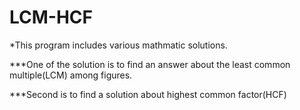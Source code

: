 # LCM-HCF


*This program includes various mathmatic solutions. 

***One of the solution is to find an answer about the least common multiple(LCM) among figures.

***Second is to find a solution about highest common factor(HCF)
